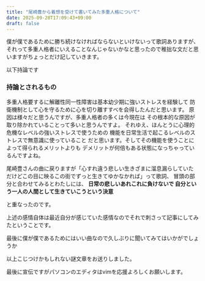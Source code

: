 ```yaml
---
title: "尾崎豊から着想を受けて書いてみた多重人格について"
date: 2025-09-28T17:09:43+09:00
draft: false
---
```


僕が僕であるために勝ち続けなければならないといけないって歌詞ありますが、
それって多重人格者にいえることなんじゃないかなと思ったので稚拙な文だと思いますがちょっとだけ記していきます。


以下持論です

### 持論とされるもの

多重人格要するに解離性同一性障害は基本幼少期に強いストレスを経験して
防衛機制として心を守るために心を切り離すすべを会得したんだと思います。
原因は様々だと思うんですが、多重人格者の多くは今現在は
その根本的な原因が取り除かれていることって多いと思うんですよ。
それゆえ、ほんとうに心理的危機なレベルの強いストレスで使うための
機能を日常生活で起こるレベルのストレスで無意識に使っていること
だと思います。そしてその機能を使うことによって得られるメリットよりも
デメリットが何倍もある状態になっちゃっているんですよね。

尾崎豊さんの曲に戻りますが「心すれ違う悲しい生きざまに溜息漏らしていた
だけどこの目に映るこの街でずっと生きてゆかなかれば」って歌詞、
冒頭の部分と合わせてみるとわたしには、
**日常の悲しいあれこれに負けないで 自分という一人の人間として生きていこうという決意**

と重なったのです。

上述の感情自体は最近自分が感じていた感情なのでそれで刺さって記事にしてみたということです。

最後に僕が僕であるためにはいい曲なので久しぶりに聞いてみてはいかがでしょうか

以上こじつけかもしれない謎文章をお送りしました。　

最後に宣伝ですがパソコンのエディタはvimを応援よろしくお願いします。
